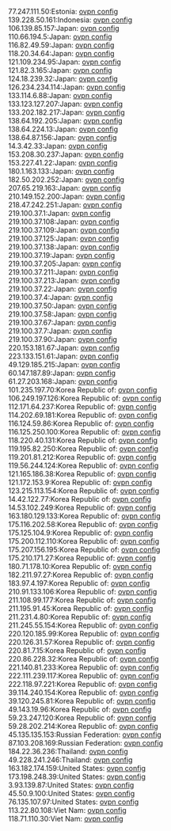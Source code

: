 77.247.111.50:Estonia: [ovpn config](vpn/77_247_111_50.ovpn)  
139.228.50.161:Indonesia: [ovpn config](vpn/139_228_50_161.ovpn)  
106.139.85.157:Japan: [ovpn config](vpn/106_139_85_157.ovpn)  
110.66.194.5:Japan: [ovpn config](vpn/110_66_194_5.ovpn)  
116.82.49.59:Japan: [ovpn config](vpn/116_82_49_59.ovpn)  
118.20.34.64:Japan: [ovpn config](vpn/118_20_34_64.ovpn)  
121.109.234.95:Japan: [ovpn config](vpn/121_109_234_95.ovpn)  
121.82.3.165:Japan: [ovpn config](vpn/121_82_3_165.ovpn)  
124.18.239.32:Japan: [ovpn config](vpn/124_18_239_32.ovpn)  
126.234.234.114:Japan: [ovpn config](vpn/126_234_234_114.ovpn)  
133.114.6.88:Japan: [ovpn config](vpn/133_114_6_88.ovpn)  
133.123.127.207:Japan: [ovpn config](vpn/133_123_127_207.ovpn)  
133.202.182.217:Japan: [ovpn config](vpn/133_202_182_217.ovpn)  
138.64.192.205:Japan: [ovpn config](vpn/138_64_192_205.ovpn)  
138.64.224.13:Japan: [ovpn config](vpn/138_64_224_13.ovpn)  
138.64.87.156:Japan: [ovpn config](vpn/138_64_87_156.ovpn)  
14.3.42.33:Japan: [ovpn config](vpn/14_3_42_33.ovpn)  
153.208.30.237:Japan: [ovpn config](vpn/153_208_30_237.ovpn)  
153.227.41.22:Japan: [ovpn config](vpn/153_227_41_22.ovpn)  
180.1.163.133:Japan: [ovpn config](vpn/180_1_163_133.ovpn)  
182.50.202.252:Japan: [ovpn config](vpn/182_50_202_252.ovpn)  
207.65.219.163:Japan: [ovpn config](vpn/207_65_219_163.ovpn)  
210.149.152.200:Japan: [ovpn config](vpn/210_149_152_200.ovpn)  
218.47.242.251:Japan: [ovpn config](vpn/218_47_242_251.ovpn)  
219.100.37.1:Japan: [ovpn config](vpn/219_100_37_1.ovpn)  
219.100.37.108:Japan: [ovpn config](vpn/219_100_37_108.ovpn)  
219.100.37.109:Japan: [ovpn config](vpn/219_100_37_109.ovpn)  
219.100.37.125:Japan: [ovpn config](vpn/219_100_37_125.ovpn)  
219.100.37.138:Japan: [ovpn config](vpn/219_100_37_138.ovpn)  
219.100.37.19:Japan: [ovpn config](vpn/219_100_37_19.ovpn)  
219.100.37.205:Japan: [ovpn config](vpn/219_100_37_205.ovpn)  
219.100.37.211:Japan: [ovpn config](vpn/219_100_37_211.ovpn)  
219.100.37.213:Japan: [ovpn config](vpn/219_100_37_213.ovpn)  
219.100.37.22:Japan: [ovpn config](vpn/219_100_37_22.ovpn)  
219.100.37.4:Japan: [ovpn config](vpn/219_100_37_4.ovpn)  
219.100.37.50:Japan: [ovpn config](vpn/219_100_37_50.ovpn)  
219.100.37.58:Japan: [ovpn config](vpn/219_100_37_58.ovpn)  
219.100.37.67:Japan: [ovpn config](vpn/219_100_37_67.ovpn)  
219.100.37.7:Japan: [ovpn config](vpn/219_100_37_7.ovpn)  
219.100.37.90:Japan: [ovpn config](vpn/219_100_37_90.ovpn)  
220.153.181.67:Japan: [ovpn config](vpn/220_153_181_67.ovpn)  
223.133.151.61:Japan: [ovpn config](vpn/223_133_151_61.ovpn)  
49.129.185.215:Japan: [ovpn config](vpn/49_129_185_215.ovpn)  
60.147.187.89:Japan: [ovpn config](vpn/60_147_187_89.ovpn)  
61.27.203.168:Japan: [ovpn config](vpn/61_27_203_168.ovpn)  
101.235.197.70:Korea Republic of: [ovpn config](vpn/101_235_197_70.ovpn)  
106.249.197.126:Korea Republic of: [ovpn config](vpn/106_249_197_126.ovpn)  
112.171.64.237:Korea Republic of: [ovpn config](vpn/112_171_64_237.ovpn)  
114.202.69.181:Korea Republic of: [ovpn config](vpn/114_202_69_181.ovpn)  
116.124.59.86:Korea Republic of: [ovpn config](vpn/116_124_59_86.ovpn)  
116.125.250.100:Korea Republic of: [ovpn config](vpn/116_125_250_100.ovpn)  
118.220.40.131:Korea Republic of: [ovpn config](vpn/118_220_40_131.ovpn)  
119.195.82.250:Korea Republic of: [ovpn config](vpn/119_195_82_250.ovpn)  
119.201.81.212:Korea Republic of: [ovpn config](vpn/119_201_81_212.ovpn)  
119.56.244.124:Korea Republic of: [ovpn config](vpn/119_56_244_124.ovpn)  
121.165.186.38:Korea Republic of: [ovpn config](vpn/121_165_186_38.ovpn)  
121.172.153.9:Korea Republic of: [ovpn config](vpn/121_172_153_9.ovpn)  
123.215.113.154:Korea Republic of: [ovpn config](vpn/123_215_113_154.ovpn)  
14.42.122.77:Korea Republic of: [ovpn config](vpn/14_42_122_77.ovpn)  
14.53.102.249:Korea Republic of: [ovpn config](vpn/14_53_102_249.ovpn)  
163.180.129.133:Korea Republic of: [ovpn config](vpn/163_180_129_133.ovpn)  
175.116.202.58:Korea Republic of: [ovpn config](vpn/175_116_202_58.ovpn)  
175.125.104.9:Korea Republic of: [ovpn config](vpn/175_125_104_9.ovpn)  
175.200.112.110:Korea Republic of: [ovpn config](vpn/175_200_112_110.ovpn)  
175.207.156.195:Korea Republic of: [ovpn config](vpn/175_207_156_195.ovpn)  
175.210.171.27:Korea Republic of: [ovpn config](vpn/175_210_171_27.ovpn)  
180.71.178.10:Korea Republic of: [ovpn config](vpn/180_71_178_10.ovpn)  
182.211.97.27:Korea Republic of: [ovpn config](vpn/182_211_97_27.ovpn)  
183.97.4.197:Korea Republic of: [ovpn config](vpn/183_97_4_197.ovpn)  
210.91.133.106:Korea Republic of: [ovpn config](vpn/210_91_133_106.ovpn)  
211.108.99.177:Korea Republic of: [ovpn config](vpn/211_108_99_177.ovpn)  
211.195.91.45:Korea Republic of: [ovpn config](vpn/211_195_91_45.ovpn)  
211.231.4.80:Korea Republic of: [ovpn config](vpn/211_231_4_80.ovpn)  
211.245.55.154:Korea Republic of: [ovpn config](vpn/211_245_55_154.ovpn)  
220.120.185.99:Korea Republic of: [ovpn config](vpn/220_120_185_99.ovpn)  
220.126.31.57:Korea Republic of: [ovpn config](vpn/220_126_31_57.ovpn)  
220.81.7.15:Korea Republic of: [ovpn config](vpn/220_81_7_15.ovpn)  
220.86.228.32:Korea Republic of: [ovpn config](vpn/220_86_228_32.ovpn)  
221.140.81.233:Korea Republic of: [ovpn config](vpn/221_140_81_233.ovpn)  
222.111.239.117:Korea Republic of: [ovpn config](vpn/222_111_239_117.ovpn)  
222.118.97.221:Korea Republic of: [ovpn config](vpn/222_118_97_221.ovpn)  
39.114.240.154:Korea Republic of: [ovpn config](vpn/39_114_240_154.ovpn)  
39.120.245.81:Korea Republic of: [ovpn config](vpn/39_120_245_81.ovpn)  
49.143.19.96:Korea Republic of: [ovpn config](vpn/49_143_19_96.ovpn)  
59.23.247.120:Korea Republic of: [ovpn config](vpn/59_23_247_120.ovpn)  
59.28.202.214:Korea Republic of: [ovpn config](vpn/59_28_202_214.ovpn)  
45.135.135.153:Russian Federation: [ovpn config](vpn/45_135_135_153.ovpn)  
87.103.208.169:Russian Federation: [ovpn config](vpn/87_103_208_169.ovpn)  
184.22.36.236:Thailand: [ovpn config](vpn/184_22_36_236.ovpn)  
49.228.241.246:Thailand: [ovpn config](vpn/49_228_241_246.ovpn)  
163.182.174.159:United States: [ovpn config](vpn/163_182_174_159.ovpn)  
173.198.248.39:United States: [ovpn config](vpn/173_198_248_39.ovpn)  
3.93.139.87:United States: [ovpn config](vpn/3_93_139_87.ovpn)  
45.50.9.100:United States: [ovpn config](vpn/45_50_9_100.ovpn)  
76.135.107.97:United States: [ovpn config](vpn/76_135_107_97.ovpn)  
113.22.80.108:Viet Nam: [ovpn config](vpn/113_22_80_108.ovpn)  
118.71.110.30:Viet Nam: [ovpn config](vpn/118_71_110_30.ovpn)  
